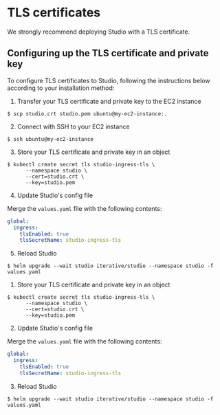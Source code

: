 # TLS certificates

We strongly recommend deploying Studio with a TLS certificate.

## Configuring up the TLS certificate and private key

To configure TLS certificates to Studio, following the instructions below
according to your installation method:

<toggle>
<tab title="AMI">

1. Transfer your TLS certificate and private key to the EC2 instance

```shell
$ scp studio.crt studio.pem ubuntu@my-ec2-instance:.
```

2. Connect with SSH to your EC2 instance

```shell
$ ssh ubuntu@my-ec2-instance
```

3. Store your TLS certificate and private key in an object

```shell
$ kubectl create secret tls studio-ingress-tls \
      --namespace studio \
      --cert=studio.crt \
      --key=studio.pem
```

4. Update Studio's config file

Merge the `values.yaml` file with the following contents:

```yaml
global:
  ingress:
    tlsEnabled: true
    tlsSecretName: studio-ingress-tls
```

5. Reload Studio

```shell
$ helm upgrade --wait studio iterative/studio --namespace studio -f values.yaml
```

</tab>

<tab title="Helm">

1. Store your TLS certificate and private key in an object

```shell
$ kubectl create secret tls studio-ingress-tls \
      --namespace studio \
      --cert=studio.crt \
      --key=studio.pem
```

2. Update Studio's config file

Merge the `values.yaml` file with the following contents:

```yaml
global:
  ingress:
    tlsEnabled: true
    tlsSecretName: studio-ingress-tls
```

3. Reload Studio

```shell
$ helm upgrade --wait studio iterative/studio --namespace studio -f values.yaml
```

</tab>

</toggle>
